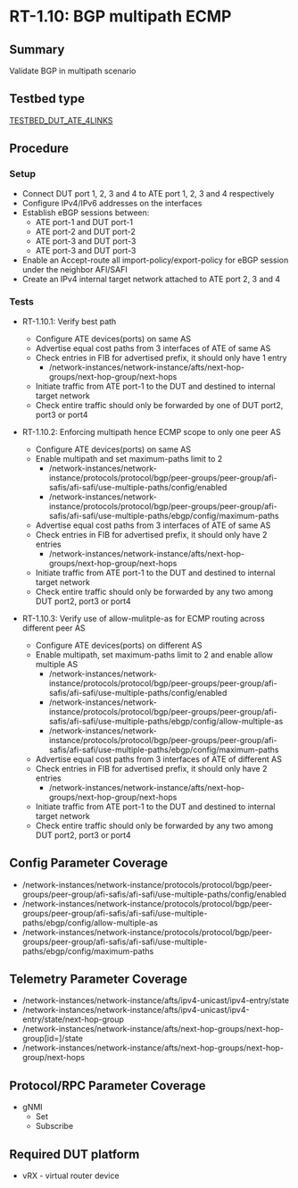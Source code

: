 # RT-1.10: BGP multipath ECMP

## Summary

Validate BGP in multipath scenario

## Testbed type

[TESTBED_DUT_ATE_4LINKS](https://github.com/openconfig/featureprofiles/blob/main/topologies/atedut_2.testbed)

## Procedure

### Setup
* Connect DUT port 1, 2, 3 and 4 to ATE port 1, 2, 3 and 4 respectively
* Configure IPv4/IPv6 addresses on the interfaces
* Establish eBGP sessions between:
  * ATE port-1 and DUT port-1
  * ATE port-2 and DUT port-2
  * ATE port-3 and DUT port-3
  * ATE port-3 and DUT port-3
* Enable an Accept-route all import-policy/export-policy for eBGP session under the neighbor AFI/SAFI
* Create an IPv4 internal target network attached to ATE port 2, 3 and 4

### Tests
* RT-1.10.1: Verify best path
  * Configure ATE devices(ports) on same AS
  * Advertise equal cost paths from 3 interfaces of ATE of same AS
  * Check entries in FIB for advertised prefix, it should only have 1 entry
    * /network-instances/network-instance/afts/next-hop-groups/next-hop-group/next-hops
  * Initiate traffic from ATE port-1 to the DUT and destined to internal target network
  * Check entire traffic should only be forwarded by one of DUT port2, port3 or port4

* RT-1.10.2: Enforcing multipath hence ECMP scope to only one peer AS
  * Configure ATE devices(ports) on same AS
  * Enable multipath and set maximum-paths limit to 2
    * /network-instances/network-instance/protocols/protocol/bgp/peer-groups/peer-group/afi-safis/afi-safi/use-multiple-paths/config/enabled
    * /network-instances/network-instance/protocols/protocol/bgp/peer-groups/peer-group/afi-safis/afi-safi/use-multiple-paths/ebgp/config/maximum-paths
  * Advertise equal cost paths from 3 interfaces of ATE of same AS
  * Check entries in FIB for advertised prefix, it should only have 2 entries
    * /network-instances/network-instance/afts/next-hop-groups/next-hop-group/next-hops
  * Initiate traffic from ATE port-1 to the DUT and destined to internal target network
  * Check entire traffic should only be forwarded by any two among DUT port2, port3 or port4

* RT-1.10.3: Verify use of allow-mulitple-as for ECMP routing across different peer AS
  * Configure ATE devices(ports) on different AS
  * Enable multipath, set maximum-paths limit to 2 and enable allow multiple AS
    * /network-instances/network-instance/protocols/protocol/bgp/peer-groups/peer-group/afi-safis/afi-safi/use-multiple-paths/config/enabled
    * /network-instances/network-instance/protocols/protocol/bgp/peer-groups/peer-group/afi-safis/afi-safi/use-multiple-paths/ebgp/config/allow-multiple-as
    * /network-instances/network-instance/protocols/protocol/bgp/peer-groups/peer-group/afi-safis/afi-safi/use-multiple-paths/ebgp/config/maximum-paths
  * Advertise equal cost paths from 3 interfaces of ATE of different AS
  * Check entries in FIB for advertised prefix, it should only have 2 entries
    * /network-instances/network-instance/afts/next-hop-groups/next-hop-group/next-hops
  * Initiate traffic from ATE port-1 to the DUT and destined to internal target network
  * Check entire traffic should only be forwarded by any two among DUT port2, port3 or port4

## Config Parameter Coverage

* /network-instances/network-instance/protocols/protocol/bgp/peer-groups/peer-group/afi-safis/afi-safi/use-multiple-paths/config/enabled
* /network-instances/network-instance/protocols/protocol/bgp/peer-groups/peer-group/afi-safis/afi-safi/use-multiple-paths/ebgp/config/allow-multiple-as
* /network-instances/network-instance/protocols/protocol/bgp/peer-groups/peer-group/afi-safis/afi-safi/use-multiple-paths/ebgp/config/maximum-paths

## Telemetry Parameter Coverage

* /network-instances/network-instance/afts/ipv4-unicast/ipv4-entry/state
* /network-instances/network-instance/afts/ipv4-unicast/ipv4-entry/state/next-hop-group
* /network-instances/network-instance/afts/next-hop-groups/next-hop-group[id=<id>]/state
* /network-instances/network-instance/afts/next-hop-groups/next-hop-group/next-hops

## Protocol/RPC Parameter Coverage

* gNMI
  * Set
  * Subscribe

## Required DUT platform

* vRX - virtual router device

